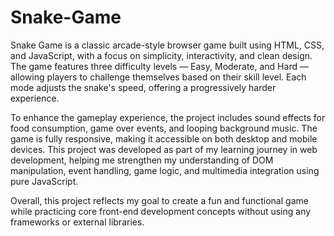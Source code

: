 # Snake-Game
Snake Game is a classic arcade-style browser game built using HTML, CSS, and JavaScript, with a focus on simplicity, interactivity, and clean design. The game features three difficulty levels — Easy, Moderate, and Hard — allowing players to challenge themselves based on their skill level. Each mode adjusts the snake's speed, offering a progressively harder experience.

To enhance the gameplay experience, the project includes sound effects for food consumption, game over events, and looping background music. The game is fully responsive, making it accessible on both desktop and mobile devices. This project was developed as part of my learning journey in web development, helping me strengthen my understanding of DOM manipulation, event handling, game logic, and multimedia integration using pure JavaScript.

Overall, this project reflects my goal to create a fun and functional game while practicing core front-end development concepts without using any frameworks or external libraries.
